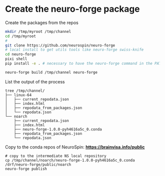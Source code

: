 # Create the neuro-forge package

Create the packages from the repos

```bash
mkdir /tmp/myroot /tmp/channel
cd /tmp/myroot
#
git clone https://github.com/neurospin/neuro-forge
# local install to get utils tools like neuro-forge swiss-knife
cd neuro-forge
pixi shell
pip install -e . # necessary to have the neuro-forge command in the PATH

neuro-forge build /tmp/channel neuro-forge
```
List the output of the process

```
tree /tmp/channel/
├── linux-64
│   ├── current_repodata.json
│   ├── index.html
│   ├── repodata_from_packages.json
│   └── repodata.json
└── noarch
    ├── current_repodata.json
    ├── index.html
    ├── neuro-forge-1.0.0-pyh4616a5c_0.conda
    ├── repodata_from_packages.json
    └── repodata.json
```


Copy to the conda repos of NeuroSpin: **https://brainvisa.info/public**

```
# copy to the intermediate NS local repository
cp /tmp/channel/noarch/neuro-forge-1.0.0-pyh4616a5c_0.conda /drf/neuro-forge/public/noarch
neuro-forge publish
```
